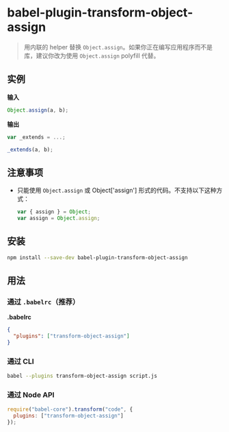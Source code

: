 # babel-plugin-transform-object-assign

> 用内联的 helper 替换 `Object.assign`。如果你正在编写应用程序而不是库，建议你改为使用 `Object.assign` polyfill 代替。

## 实例

**输入**

```javascript
Object.assign(a, b);
```

**输出**

```javascript
var _extends = ...;

_extends(a, b);
```

## 注意事项

- 只能使用 `Object.assign` 或 Object['assign'] 形式的代码。不支持以下这种方式：

  ```javascript
  var { assign } = Object;
  var assign = Object.assign;
  ```

## 安装

```sh
npm install --save-dev babel-plugin-transform-object-assign
```

## 用法

### 通过 `.babelrc`（推荐）

**.babelrc**

```json
{
  "plugins": ["transform-object-assign"]
}
```

### 通过 CLI

```sh
babel --plugins transform-object-assign script.js
```

### 通过 Node API

```javascript
require("babel-core").transform("code", {
  plugins: ["transform-object-assign"]
});
```
